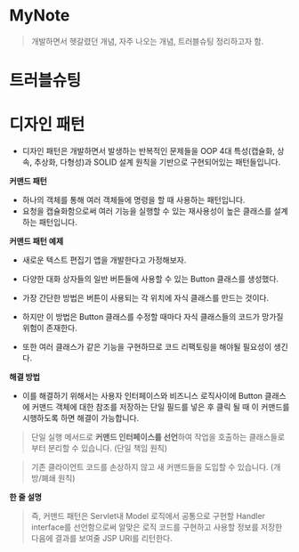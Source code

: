 # MyNote

> 개발하면서 헷갈렸던 개념, 자주 나오는 개념, 트러블슈팅 정리하고자 함.

# 트러블슈팅

# 디자인 패턴

* 디자인 패턴은 개발하면서 발생하는 반복적인 문제들을 OOP 4대 특성(캡슐화, 상속, 추상화, 다형성)과 SOLID 설계 원칙을 기반으로 구현되어있는 패턴들입니다.

**커맨드 패턴**

* 하나의 객체를 통해 여러 객체들에 명령을 할 때 사용하는 패턴입니다.
* 요청을 캡슐화함으로써 여러 기능을 실행할 수 있는 재사용성이 높은 클래스를 설계하는 패턴입니다.

**커맨드 패턴 예제**

* 새로운 텍스트 편집기 앱을 개발한다고 가정해보자.

* 다양한 대화 상자들의 일반 버튼들에 사용할 수 있는 Button 클래스를 생성했다.
* 가장 간단한 방법은 버튼이 사용되는 각 위치에 자식 클래스를 만드는 것이다.
* 하지만 이 방법은 Button 클래스를 수정할 때마다 자식 클래스들의 코드가 망가질 위험이 존재한다.
* 또한 여러 클래스가 같은 기능을 구현하므로 코드 리팩토링을 해야될 필요성이 생긴다.

**해결 방법**

* 이를 해결하기 위해서는 사용자 인터페이스와 비즈니스 로직사이에 Button 클래스에 커맨드 객체에 대한 참조를 저장하는 단일 필드를 넣은 후 클릭 될 때 이 커맨드를 시행하도록 하면 해결이 가능합니다.

> 단일 실행 메서드로 **커맨드 인터페이스를 선언**하여 작업을 호출하는 클래스들로부터 분리할 수 있습니다. (단일 책임 원칙)

> 기존 클라이언트 코드를 손상하지 않고 새 커맨드들을 도입할 수 있습니다. (개방/폐쇄 원칙)

**한 줄 설명**

> 즉, 커맨드 패턴은 Servlet내 Model 로직에서 공통으로 구현할 Handler interface를 선언함으로써 알맞은 로직 코드를 구현하고 사용할 정보를 저장한 다음에 결과를 보여줄 JSP URI를 리턴한다.  

